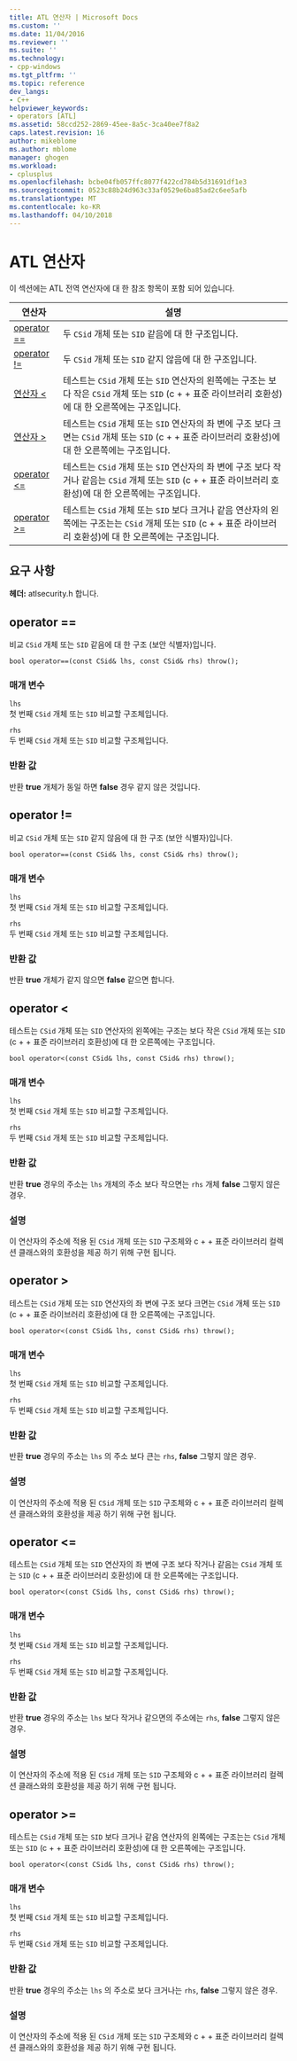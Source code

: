 ```yaml
---
title: ATL 연산자 | Microsoft Docs
ms.custom: ''
ms.date: 11/04/2016
ms.reviewer: ''
ms.suite: ''
ms.technology:
- cpp-windows
ms.tgt_pltfrm: ''
ms.topic: reference
dev_langs:
- C++
helpviewer_keywords:
- operators [ATL]
ms.assetid: 58ccd252-2869-45ee-8a5c-3ca40ee7f8a2
caps.latest.revision: 16
author: mikeblome
ms.author: mblome
manager: ghogen
ms.workload:
- cplusplus
ms.openlocfilehash: bcbe04fb057ffc8077f422cd784b5d31691df1e3
ms.sourcegitcommit: 0523c88b24d963c33af0529e6ba85ad2c6ee5afb
ms.translationtype: MT
ms.contentlocale: ko-KR
ms.lasthandoff: 04/10/2018
---
```

# <a name="atl-operators"></a>ATL 연산자
이 섹션에는 ATL 전역 연산자에 대 한 참조 항목이 포함 되어 있습니다.  
  
|연산자|설명|  
|--------------|-----------------|  
|[operator ==](#operator_eq_eq)|두 `CSid` 개체 또는 `SID` 같음에 대 한 구조입니다.|  
|[operator !=](#operator_neq)|두 `CSid` 개체 또는 `SID` 같지 않음에 대 한 구조입니다.|  
|[연산자 <](#operator_lt)|테스트는 `CSid` 개체 또는 `SID` 연산자의 왼쪽에는 구조는 보다 작은 `CSid` 개체 또는 `SID` (c + + 표준 라이브러리 호환성)에 대 한 오른쪽에는 구조입니다.|  
|[연산자 >](#operator_gt)|테스트는 `CSid` 개체 또는 `SID` 연산자의 좌 변에 구조 보다 크면는 `CSid` 개체 또는 `SID` (c + + 표준 라이브러리 호환성)에 대 한 오른쪽에는 구조입니다.|  
|[operator <=](#operator_lt__eq)|테스트는 `CSid` 개체 또는 `SID` 연산자의 좌 변에 구조 보다 작거나 같음는 `CSid` 개체 또는 `SID` (c + + 표준 라이브러리 호환성)에 대 한 오른쪽에는 구조입니다.|  
|[operator >=](#operator_gt__eq)|테스트는 `CSid` 개체 또는 `SID` 보다 크거나 같음 연산자의 왼쪽에는 구조는는 `CSid` 개체 또는 `SID` (c + + 표준 라이브러리 호환성)에 대 한 오른쪽에는 구조입니다.|  
  
## <a name="requirements"></a>요구 사항  
 **헤더:** atlsecurity.h 합니다.  
  
##  <a name="operator_eq_eq"></a>  operator ==  
 비교 `CSid` 개체 또는 `SID` 같음에 대 한 구조 (보안 식별자)입니다.  
  
```   
bool operator==(const CSid& lhs, const CSid& rhs) throw(); 
```  
  
### <a name="parameters"></a>매개 변수  
 `lhs`  
 첫 번째 `CSid` 개체 또는 `SID` 비교할 구조체입니다.  
  
 `rhs`  
 두 번째 `CSid` 개체 또는 `SID` 비교할 구조체입니다.  
  
### <a name="return-value"></a>반환 값  
 반환 **true** 개체가 동일 하면 **false** 경우 같지 않은 것입니다.  
  
##  <a name="operator_neq"></a>  operator !=  
 비교 `CSid` 개체 또는 `SID` 같지 않음에 대 한 구조 (보안 식별자)입니다.  
  
```   
bool operator==(const CSid& lhs, const CSid& rhs) throw(); 
```  
  
### <a name="parameters"></a>매개 변수  
 `lhs`  
 첫 번째 `CSid` 개체 또는 `SID` 비교할 구조체입니다.  
  
 `rhs`  
 두 번째 `CSid` 개체 또는 `SID` 비교할 구조체입니다.  
  
### <a name="return-value"></a>반환 값  
 반환 **true** 개체가 같지 않으면 **false** 같으면 합니다.  
  
##  <a name="operator_lt"></a>  operator <  
 테스트는 `CSid` 개체 또는 `SID` 연산자의 왼쪽에는 구조는 보다 작은 `CSid` 개체 또는 `SID` (c + + 표준 라이브러리 호환성)에 대 한 오른쪽에는 구조입니다.  
  
```   
bool operator<(const CSid& lhs, const CSid& rhs) throw(); 
```  
  
### <a name="parameters"></a>매개 변수  
 `lhs`  
 첫 번째 `CSid` 개체 또는 `SID` 비교할 구조체입니다.  
  
 `rhs`  
 두 번째 `CSid` 개체 또는 `SID` 비교할 구조체입니다.  
  
### <a name="return-value"></a>반환 값  
 반환 **true** 경우의 주소는 `lhs` 개체의 주소 보다 작으면는 `rhs` 개체 **false** 그렇지 않은 경우.  
  
### <a name="remarks"></a>설명  
 이 연산자의 주소에 적용 된 `CSid` 개체 또는 `SID` 구조체와 c + + 표준 라이브러리 컬렉션 클래스와의 호환성을 제공 하기 위해 구현 됩니다.  
  
##  <a name="operator_gt"></a>  operator >  
 테스트는 `CSid` 개체 또는 `SID` 연산자의 좌 변에 구조 보다 크면는 `CSid` 개체 또는 `SID` (c + + 표준 라이브러리 호환성)에 대 한 오른쪽에는 구조입니다.  
  
```   
bool operator<(const CSid& lhs, const CSid& rhs) throw(); 
```  
  
### <a name="parameters"></a>매개 변수  
 `lhs`  
 첫 번째 `CSid` 개체 또는 `SID` 비교할 구조체입니다.  
  
 `rhs`  
 두 번째 `CSid` 개체 또는 `SID` 비교할 구조체입니다.  
  
### <a name="return-value"></a>반환 값  
 반환 **true** 경우의 주소는 `lhs` 의 주소 보다 큰는 `rhs`, **false** 그렇지 않은 경우.  
  
### <a name="remarks"></a>설명  
 이 연산자의 주소에 적용 된 `CSid` 개체 또는 `SID` 구조체와 c + + 표준 라이브러리 컬렉션 클래스와의 호환성을 제공 하기 위해 구현 됩니다.  
  
##  <a name="operator_lt__eq"></a>  operator <=  
 테스트는 `CSid` 개체 또는 `SID` 연산자의 좌 변에 구조 보다 작거나 같음는 `CSid` 개체 또는 `SID` (c + + 표준 라이브러리 호환성)에 대 한 오른쪽에는 구조입니다.  
  
```   
bool operator<(const CSid& lhs, const CSid& rhs) throw(); 
```  
  
### <a name="parameters"></a>매개 변수  
 `lhs`  
 첫 번째 `CSid` 개체 또는 `SID` 비교할 구조체입니다.  
  
 `rhs`  
 두 번째 `CSid` 개체 또는 `SID` 비교할 구조체입니다.  
  
### <a name="return-value"></a>반환 값  
 반환 **true** 경우의 주소는 `lhs` 보다 작거나 같으면의 주소에는 `rhs`, **false** 그렇지 않은 경우.  
  
### <a name="remarks"></a>설명  
 이 연산자의 주소에 적용 된 `CSid` 개체 또는 `SID` 구조체와 c + + 표준 라이브러리 컬렉션 클래스와의 호환성을 제공 하기 위해 구현 됩니다.  
  
##  <a name="operator_gt__eq"></a>  operator >=  
 테스트는 `CSid` 개체 또는 `SID` 보다 크거나 같음 연산자의 왼쪽에는 구조는는 `CSid` 개체 또는 `SID` (c + + 표준 라이브러리 호환성)에 대 한 오른쪽에는 구조입니다.  
  
```   
bool operator<(const CSid& lhs, const CSid& rhs) throw(); 
```  
  
### <a name="parameters"></a>매개 변수  
 `lhs`  
 첫 번째 `CSid` 개체 또는 `SID` 비교할 구조체입니다.  
  
 `rhs`  
 두 번째 `CSid` 개체 또는 `SID` 비교할 구조체입니다.  
  
### <a name="return-value"></a>반환 값  
 반환 **true** 경우의 주소는 `lhs` 의 주소로 보다 크거나는 `rhs`, **false** 그렇지 않은 경우.  
  
### <a name="remarks"></a>설명  
 이 연산자의 주소에 적용 된 `CSid` 개체 또는 `SID` 구조체와 c + + 표준 라이브러리 컬렉션 클래스와의 호환성을 제공 하기 위해 구현 됩니다.



